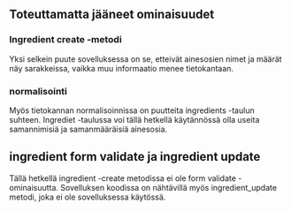 ## Toteuttamatta jääneet ominaisuudet

### Ingredient create -metodi

Yksi selkein puute sovelluksessa on se, etteivät ainesosien nimet ja määrät näy sarakkeissa, vaikka muu informaatio menee tietokantaan. 

### normalisointi 

Myös tietokannan normalisoinnissa on puutteita ingredients -taulun suhteen. Ingrediet -taulussa voi tällä hetkellä käytännössä olla useita samannimisiä ja samanmääräisiä ainesosia.

## ingredient form validate ja ingredient update 

Tällä hetkellä ingredient -create metodissa ei ole form validate -ominaisuutta. Sovelluksen koodissa on nähtävillä myös ingredient_update metodi, joka ei ole sovelluksessa käytössä.


